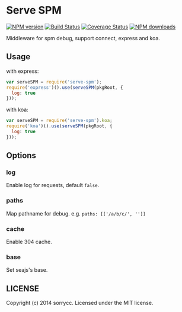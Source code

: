 # Serve SPM

[![NPM version](https://img.shields.io/npm/v/serve-spm.svg?style=flat)](https://npmjs.org/package/serve-spm)
[![Build Status](https://img.shields.io/travis/spmjs/serve-spm.svg?style=flat)](https://travis-ci.org/spmjs/serve-spm)
[![Coverage Status](https://img.shields.io/coveralls/spmjs/serve-spm.svg?style=flat)](https://coveralls.io/r/spmjs/serve-spm)
[![NPM downloads](http://img.shields.io/npm/dm/serve-spm.svg?style=flat)](https://npmjs.org/package/serve-spm)

Middleware for spm debug, support connect, express and koa.

## Usage

with express:

```javascript
var serveSPM = require('serve-spm');
require('express')().use(serveSPM(pkgRoot, {
  log: true
}));
```

with koa:

```javascript
var serveSPM = require('serve-spm').koa;
require('koa')().use(serveSPM(pkgRoot, {
  log: true
}));
```

## Options

### log

Enable log for requests, default `false`.

### paths

Map pathname for debug. e.g. `paths: [['/a/b/c/', '']]`

### cache

Enable 304 cache.

### base

Set seajs's base.

## LICENSE

Copyright (c) 2014 sorrycc. Licensed under the MIT license.
